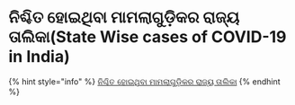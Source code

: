 # ନିଶ୍ଚିତ ହୋଇଥିବା ମାମଲାଗୁଡ଼ିକର ରାଜ୍ୟ ତାଲିକା\(State Wise cases of COVID-19 in India\)

{% hint style="info" %}
[ନିଶ୍ଚିତ ହୋଇଥିବା ମାମଲାଗୁଡ଼ିକର ରାଜ୍ୟ ତାଲିକା](https://www.mohfw.gov.in/)
{% endhint %}



